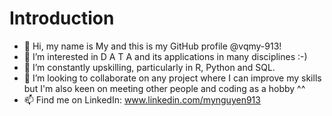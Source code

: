 # Introduction
- 👋 Hi, my name is My and this is my GitHub profile @vqmy-913!
- 👀 I’m interested in D A T A and its applications in many disciplines :-)
- 🌱 I’m constantly upskilling, particularly in R, Python and SQL.
- 💞️ I’m looking to collaborate on any project where I can improve my skills but I'm also keen on meeting other people and coding as a hobby ^^
- 📫 Find me on LinkedIn: www.linkedin.com/mynguyen913

<!---
vqmy-913/vqmy-913 is a ✨ special ✨ repository because its `README.md` (this file) appears on your GitHub profile.
You can click the Preview link to take a look at your changes.
--->
